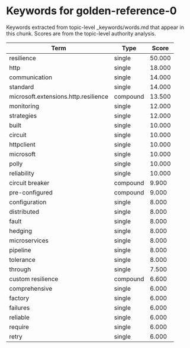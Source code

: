 # Keywords for golden-reference-0

Keywords extracted from topic-level _keywords/words.md that appear in this chunk.
Scores are from the topic-level authority analysis.

| Term | Type | Score |
|------|------|-------|
| resilience | single | 50.000 |
| http | single | 18.000 |
| communication | single | 14.000 |
| standard | single | 14.000 |
| microsoft.extensions.http.resilience | compound | 13.500 |
| monitoring | single | 12.000 |
| strategies | single | 12.000 |
| built | single | 10.000 |
| circuit | single | 10.000 |
| httpclient | single | 10.000 |
| microsoft | single | 10.000 |
| polly | single | 10.000 |
| reliability | single | 10.000 |
| circuit breaker | compound | 9.900 |
| pre-configured | compound | 9.000 |
| configuration | single | 8.000 |
| distributed | single | 8.000 |
| fault | single | 8.000 |
| hedging | single | 8.000 |
| microservices | single | 8.000 |
| pipeline | single | 8.000 |
| tolerance | single | 8.000 |
| through | single | 7.500 |
| custom resilience | compound | 6.600 |
| comprehensive | single | 6.000 |
| factory | single | 6.000 |
| failures | single | 6.000 |
| reliable | single | 6.000 |
| require | single | 6.000 |
| retry | single | 6.000 |
